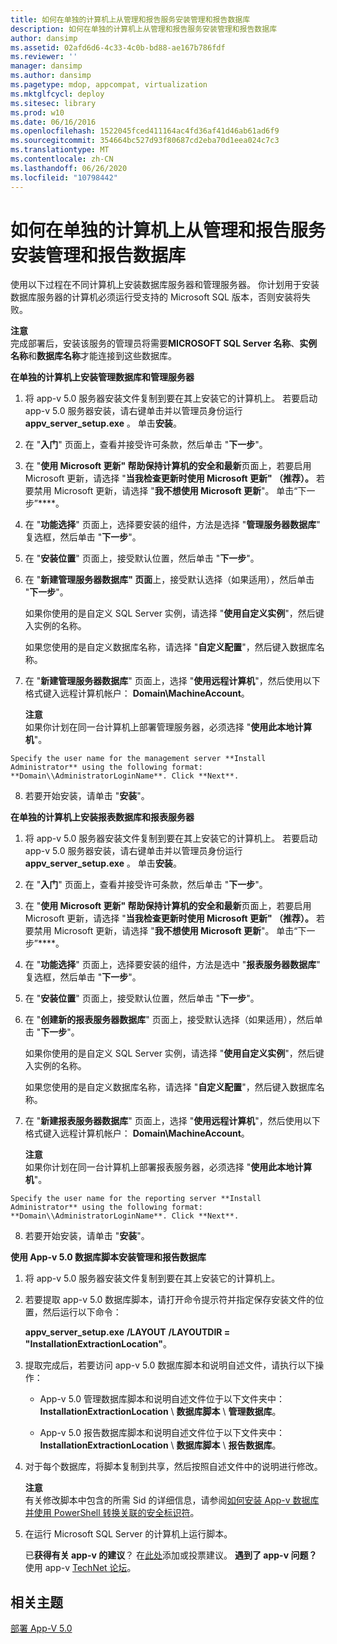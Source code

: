 ```yaml
---
title: 如何在单独的计算机上从管理和报告服务安装管理和报告数据库
description: 如何在单独的计算机上从管理和报告服务安装管理和报告数据库
author: dansimp
ms.assetid: 02afd6d6-4c33-4c0b-bd88-ae167b786fdf
ms.reviewer: ''
manager: dansimp
ms.author: dansimp
ms.pagetype: mdop, appcompat, virtualization
ms.mktglfcycl: deploy
ms.sitesec: library
ms.prod: w10
ms.date: 06/16/2016
ms.openlocfilehash: 1522045fced411164ac4fd36af41d46ab61ad6f9
ms.sourcegitcommit: 354664bc527d93f80687cd2eba70d1eea024c7c3
ms.translationtype: MT
ms.contentlocale: zh-CN
ms.lasthandoff: 06/26/2020
ms.locfileid: "10798442"
---
```

# 如何在单独的计算机上从管理和报告服务安装管理和报告数据库


使用以下过程在不同计算机上安装数据库服务器和管理服务器。 你计划用于安装数据库服务器的计算机必须运行受支持的 Microsoft SQL 版本，否则安装将失败。

**注意**  
完成部署后，安装该服务的管理员将需要**MICROSOFT SQL Server 名称**、**实例名称**和**数据库名称**才能连接到这些数据库。



**在单独的计算机上安装管理数据库和管理服务器**

1.  将 app-v 5.0 服务器安装文件复制到要在其上安装它的计算机上。 若要启动 app-v 5.0 服务器安装，请右键单击并以管理员身份运行**appv\_server\_setup.exe** 。 单击**安装**。

2.  在 "**入门**" 页面上，查看并接受许可条款，然后单击 "**下一步**"。

3.  在 "**使用 Microsoft 更新" 帮助保持计算机的安全和最新**页面上，若要启用 Microsoft 更新，请选择 "**当我检查更新时使用 Microsoft 更新" （推荐）。** 若要禁用 Microsoft 更新，请选择 "**我不想使用 Microsoft 更新**"。 单击“下一步”****。

4.  在 "**功能选择**" 页面上，选择要安装的组件，方法是选择 "**管理服务器数据库**" 复选框，然后单击 "**下一步**"。

5.  在 "**安装位置**" 页面上，接受默认位置，然后单击 "**下一步**"。

6.  在 "**新建管理服务器数据库" 页面**上，接受默认选择（如果适用），然后单击 "**下一步**"。

    如果你使用的是自定义 SQL Server 实例，请选择 "**使用自定义实例**"，然后键入实例的名称。

    如果您使用的是自定义数据库名称，请选择 "**自定义配置**"，然后键入数据库名称。

7.  在 "**新建管理服务器数据库**" 页面上，选择 "**使用远程计算机**"，然后使用以下格式键入远程计算机帐户： **Domain\\MachineAccount**。

    **注意**  
    如果你计划在同一台计算机上部署管理服务器，必须选择 "**使用此本地计算机**"。



~~~
Specify the user name for the management server **Install Administrator** using the following format: **Domain\\AdministratorLoginName**. Click **Next**.
~~~

8. 若要开始安装，请单击 "**安装**"。

**在单独的计算机上安装报表数据库和报表服务器**

1.  将 app-v 5.0 服务器安装文件复制到要在其上安装它的计算机上。 若要启动 app-v 5.0 服务器安装，请右键单击并以管理员身份运行**appv\_server\_setup.exe** 。 单击**安装**。

2.  在 "**入门**" 页面上，查看并接受许可条款，然后单击 "**下一步**"。

3.  在 "**使用 Microsoft 更新" 帮助保持计算机的安全和最新**页面上，若要启用 Microsoft 更新，请选择 "**当我检查更新时使用 Microsoft 更新" （推荐）。** 若要禁用 Microsoft 更新，请选择 "**我不想使用 Microsoft 更新**"。 单击“下一步”****。

4.  在 "**功能选择**" 页面上，选择要安装的组件，方法是选中 "**报表服务器数据库**" 复选框，然后单击 "**下一步**"。

5.  在 "**安装位置**" 页面上，接受默认位置，然后单击 "**下一步**"。

6.  在 "**创建新的报表服务器数据库**" 页面上，接受默认选择（如果适用），然后单击 "**下一步**"。

    如果你使用的是自定义 SQL Server 实例，请选择 "**使用自定义实例**"，然后键入实例的名称。

    如果您使用的是自定义数据库名称，请选择 "**自定义配置**"，然后键入数据库名称。

7.  在 "**新建报表服务器数据库**" 页面上，选择 "**使用远程计算机**"，然后使用以下格式键入远程计算机帐户： **Domain\\MachineAccount**。

    **注意**  
    如果你计划在同一台计算机上部署报表服务器，必须选择 "**使用此本地计算机**"。



~~~
Specify the user name for the reporting server **Install Administrator** using the following format: **Domain\\AdministratorLoginName**. Click **Next**.
~~~

8. 若要开始安装，请单击 "**安装**"。

**使用 App-v 5.0 数据库脚本安装管理和报告数据库**

1.  将 app-v 5.0 服务器安装文件复制到要在其上安装它的计算机上。

2.  若要提取 app-v 5.0 数据库脚本，请打开命令提示符并指定保存安装文件的位置，然后运行以下命令：

    **appv\_server\_setup.exe** **/LAYOUT** **/LAYOUTDIR = "InstallationExtractionLocation"**。

3.  提取完成后，若要访问 app-v 5.0 数据库脚本和说明自述文件，请执行以下操作：

    -   App-v 5.0 管理数据库脚本和说明自述文件位于以下文件夹中： **InstallationExtractionLocation**  \\  **数据库脚本**  \\  **管理数据库**。

    -   App-v 5.0 报告数据库脚本和说明自述文件位于以下文件夹中： **InstallationExtractionLocation**  \\  **数据库脚本**  \\  **报告数据库**。

4.  对于每个数据库，将脚本复制到共享，然后按照自述文件中的说明进行修改。

    **注意**  
    有关修改脚本中包含的所需 Sid 的详细信息，请参阅[如何安装 App-v 数据库并使用 PowerShell 转换关联的安全标识符](how-to-install-the-app-v-databases-and-convert-the-associated-security-identifiers--by-using-powershell.md)。



5.  在运行 Microsoft SQL Server 的计算机上运行脚本。

    已**获得有关 app-v 的建议**？ 在[此处](http://appv.uservoice.com/forums/280448-microsoft-application-virtualization)添加或投票建议。 **遇到了 app-v 问题？** 使用 app-v [TechNet 论坛](https://social.technet.microsoft.com/Forums/home?forum=mdopappv)。

## 相关主题


[部署 App-V 5.0](deploying-app-v-50.md)









